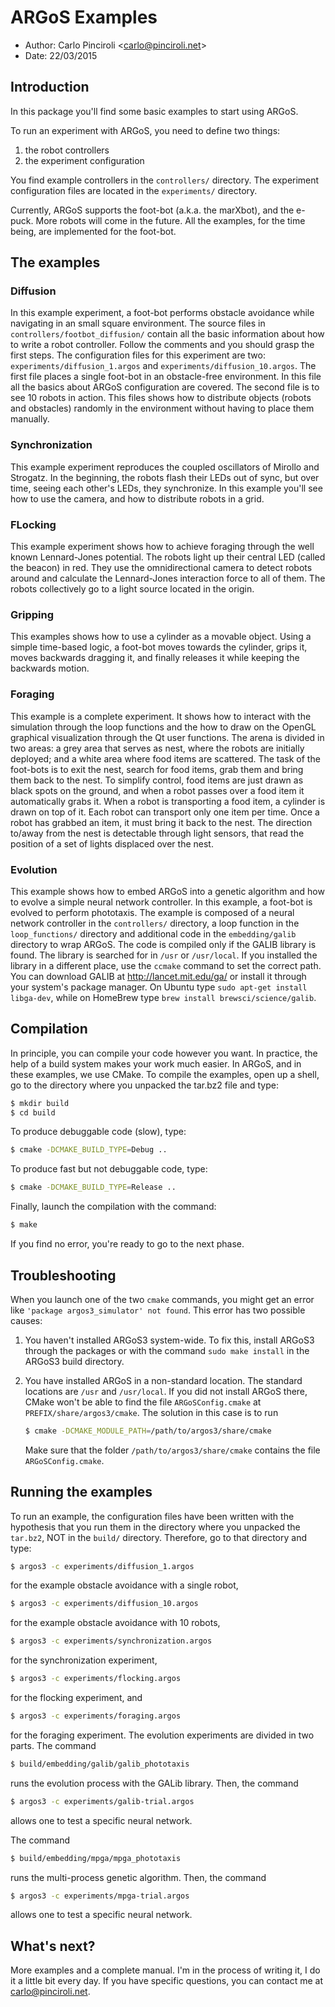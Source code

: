 # ARGoS Examples
- Author: Carlo Pinciroli \<carlo@pinciroli.net\>
- Date: 22/03/2015

## Introduction
In this package you'll find some basic examples to start using ARGoS.

To run an experiment with ARGoS, you need to define two things:
1. the robot controllers
2. the experiment configuration

You find example controllers in the `controllers/` directory. The
experiment configuration files are located in the `experiments/`
directory.

Currently, ARGoS supports the foot-bot (a.k.a. the marXbot), and the
e-puck. More robots will come in the future. All the examples, for the
time being, are implemented for the foot-bot.

## The examples

### Diffusion
In this example experiment, a foot-bot performs obstacle avoidance
while navigating in an small square environment.
The source files in `controllers/footbot_diffusion/` contain all the
basic information about how to write a robot controller. Follow the
comments and you should grasp the first steps. The configuration files
for this experiment are two: `experiments/diffusion_1.argos` and
`experiments/diffusion_10.argos`. The first file places a single
foot-bot in an obstacle-free environment. In this file all the basics
about ARGoS configuration are covered. The second file is to see 10
robots in action. This files shows how to distribute objects (robots
and obstacles) randomly in the environment without having to place
them manually.

### Synchronization
This example experiment reproduces the coupled oscillators of Mirollo
and Strogatz. In the beginning, the robots flash their LEDs out of
sync, but over time, seeing each other's LEDs, they synchronize.  In
this example you'll see how to use the camera, and how to distribute
robots in a grid.

### FLocking
This example experiment shows how to achieve foraging through the well
known Lennard-Jones potential.  The robots light up their central LED
(called the beacon) in red. They use the omnidirectional camera to
detect robots around and calculate the Lennard-Jones interaction force
to all of them. The robots collectively go to a light source located
in the origin.

### Gripping
This examples shows how to use a cylinder as a movable object. Using a
simple time-based logic, a foot-bot moves towards the cylinder, grips
it, moves backwards dragging it, and finally releases it while keeping
the backwards motion.

### Foraging
This example is a complete experiment. It shows how to interact with
the simulation through the loop functions and the how to draw on the
OpenGL graphical visualization through the Qt user functions. The
arena is divided in two areas: a grey area that serves as nest, where
the robots are initially deployed; and a white area where food items
are scattered. The task of the foot-bots is to exit the nest, search
for food items, grab them and bring them back to the nest. To simplify
control, food items are just drawn as black spots on the ground, and
when a robot passes over a food item it automatically grabs it. When a
robot is transporting a food item, a cylinder is drawn on top of
it. Each robot can transport only one item per time. Once a robot has
grabbed an item, it must bring it back to the nest. The direction
to/away from the nest is detectable through light sensors, that read
the position of a set of lights displaced over the nest.

### Evolution
This example shows how to embed ARGoS into a genetic algorithm and how
to evolve a simple neural network controller. In this example, a
foot-bot is evolved to perform phototaxis. The example is composed of
a neural network controller in the `controllers/` directory, a loop
function in the `loop_functions/` directory and additional code in the
`embedding/galib` directory to wrap ARGoS.  The code is compiled only if
the GALIB library is found. The library is searched for in `/usr` or
`/usr/local`. If you installed the library in a different place, use the
`ccmake` command to set the correct path. You can download GALIB at
http://lancet.mit.edu/ga/ or install it through your system's package
manager. On Ubuntu type `sudo apt-get install libga-dev`, while on
HomeBrew type `brew install brewsci/science/galib`.

## Compilation
In principle, you can compile your code however you want. In practice,
the help of a build system makes your work much easier. In ARGoS, and
in these examples, we use CMake. To compile the examples, open up a
shell, go to the directory where you unpacked the tar.bz2 file and
type:
```bash
$ mkdir build
$ cd build
```
To produce debuggable code (slow), type:
```bash
$ cmake -DCMAKE_BUILD_TYPE=Debug ..
```
To produce fast but not debuggable code, type:
```bash
$ cmake -DCMAKE_BUILD_TYPE=Release ..
```
Finally, launch the compilation with the command:
```bash
$ make
```
If you find no error, you're ready to go to the next phase.

## Troubleshooting
When you launch one of the two `cmake` commands, you might get an
error like `'package argos3_simulator' not found`. This error has two
possible causes:

1. You haven't installed ARGoS3 system-wide. To fix this, install
   ARGoS3 through the packages or with the command `sudo make install`
   in the ARGoS3 build directory.

2. You have installed ARGoS in a non-standard location. The standard
   locations are `/usr` and `/usr/local`. If you did not install ARGoS
   there, CMake won't be able to find the file `ARGoSConfig.cmake` at
   `PREFIX/share/argos3/cmake`. The solution in this case is to run
   ```bash
   $ cmake -DCMAKE_MODULE_PATH=/path/to/argos3/share/cmake
   ```
   Make sure that the folder `/path/to/argos3/share/cmake` contains the
   file `ARGoSConfig.cmake`.

## Running the examples
To run an example, the configuration files have been written with the
hypothesis that you run them in the directory where you unpacked the
`tar.bz2`, NOT in the `build/` directory. Therefore, go to that directory
and type:
```bash
$ argos3 -c experiments/diffusion_1.argos
```
for the example obstacle avoidance with a single robot, 
```bash
$ argos3 -c experiments/diffusion_10.argos
```
for the example obstacle avoidance with 10 robots,
```bash
$ argos3 -c experiments/synchronization.argos
```
for the synchronization experiment,
```bash
$ argos3 -c experiments/flocking.argos
```
for the flocking experiment, and
```bash
$ argos3 -c experiments/foraging.argos
```
for the foraging experiment.
The evolution experiments are divided in two parts. The
command
```bash
$ build/embedding/galib/galib_phototaxis
```
runs the evolution process with the GALib library. Then, the command
```bash
$ argos3 -c experiments/galib-trial.argos
```
allows one to test a specific neural network.

The command
```bash
$ build/embedding/mpga/mpga_phototaxis
```
runs the multi-process genetic algorithm. Then, the command
```bash
$ argos3 -c experiments/mpga-trial.argos
```
allows one to test a specific neural network.

## What's next?
More examples and a complete manual. I'm in the process of writing it,
I do it a little bit every day. If you have specific questions, you
can contact me at carlo@pinciroli.net.
